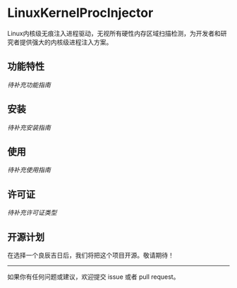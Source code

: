 # LinuxKernelProcInjector

Linux内核级无痕注入进程驱动，无视所有硬性内存区域扫描检测，为开发者和研究者提供强大的内核级进程注入方案。

## 功能特性

*待补充功能指南*

## 安装

*待补充安装指南*

## 使用

*待补充使用指南*

## 许可证

*待补充许可证类型*

## 开源计划

在选择一个良辰吉日后，我们将把这个项目开源。敬请期待！

---

如果你有任何问题或建议，欢迎提交 issue 或者 pull request。

